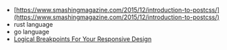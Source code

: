 * [https://www.smashingmagazine.com/2015/12/introduction-to-postcss/](https://www.smashingmagazine.com/2015/12/introduction-to-postcss/)
* rust language
* go language
* [Logical Breakpoints For Your Responsive Design](https://www.smashingmagazine.com/2013/03/logical-breakpoints-responsive-design/)
